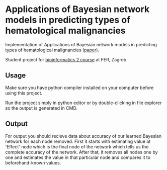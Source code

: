 # Applications of Bayesian network models in predicting types of hematological malignancies

Implementation of Applications of Bayesian network models in predicting types of hematological malignancies [(paper)](https://www.nature.com/articles/s41598-018-24758-5#additional-information).

Student project for [bioinformatics 2 course](https://www.fer.unizg.hr/en/course/enbio2) at FER, Zagreb.

## Usage

Make sure you have python compiler installed on your computer before using this project.

Run the project simply in python editor or by double-clicking in file explorer so the output is generated in CMD.

## Output

For output you should recieve data about accuracy of our learned Bayesian network for each node removed. First it starts with estimating value at 'Effect' node which is the final node of the network which tells us the complete accuracy of the network. After that, it removes all nodes one by one and estimates the value in that particular node and compares it to beforehand-known values.

